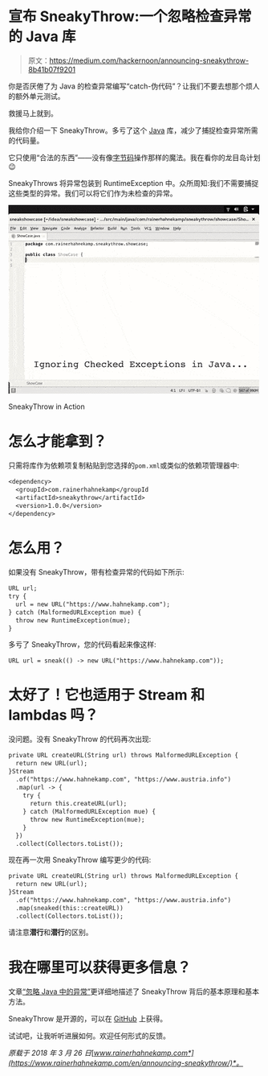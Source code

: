 # 宣布 SneakyThrow:一个忽略检查异常的 Java 库

> 原文：<https://medium.com/hackernoon/announcing-sneakythrow-8b41b07f9201>

你是否厌倦了为 Java 的检查异常编写“catch-伪代码”？让我们不要去想那个烦人的额外单元测试。

救援马上就到。

我给你介绍一下 SneakyThrow。多亏了这个 [Java](https://hackernoon.com/tagged/java) 库，减少了捕捉检查异常所需的代码量。

它只使用“合法的东西”——没有像[字节码](https://hackernoon.com/tagged/bytecode)操作那样的魔法。我在看你的龙目岛计划😉

SneakyThrows 将异常包装到 RuntimeException 中。众所周知:我们不需要捕捉这些类型的异常。我们可以将它们作为未检查的异常。

![](img/e9ad20e11f7f7f0065de18b97690faaa.png)

SneakyThrow in Action

# 怎么才能拿到？

只需将库作为依赖项复制粘贴到您选择的`pom.xml`或类似的依赖项管理器中:

```
<dependency>
  <groupId>com.rainerhahnekamp</groupId
  <artifactId>sneakythrow</artifactId>
  <version>1.0.0</version>
</dependency>
```

# 怎么用？

如果没有 SneakyThrow，带有检查异常的代码如下所示:

```
URL url; 
try { 
  url = new URL("https://www.hahnekamp.com"); 
} catch (MalformedURLException mue) {
  throw new RuntimeException(mue);
}
```

多亏了 SneakyThrow，您的代码看起来像这样:

```
URL url = sneak(() -> new URL("https://www.hahnekamp.com"));
```

# 太好了！它也适用于 Stream 和 lambdas 吗？

没问题。没有 SneakyThrow 的代码再次出现:

```
private URL createURL(String url) throws MalformedURLException {
  return new URL(url);
}Stream
  .of("https://www.hahnekamp.com", "https://www.austria.info")
  .map(url -> {
    try { 
      return this.createURL(url); 
    } catch (MalformedURLException mue) {
      throw new RuntimeException(mue); 
    } 
  })
  .collect(Collectors.toList());
```

现在再一次用 SneakyThrow 编写更少的代码:

```
private URL createURL(String url) throws MalformedURLException {
  return new URL(url);
}Stream
  .of("https://www.hahnekamp.com", "https://www.austria.info")
  .map(sneaked(this::createURL))
  .collect(Collectors.toList());
```

请注意**潜行**和**潜行**的区别。

# 我在哪里可以获得更多信息？

文章[“忽略 Java 中的异常”](https://www.rainerhahnekamp.com/en/ignore-exceptions-in-java/)更详细地描述了 SneakyThrow 背后的基本原理和基本方法。

SneakyThrow 是开源的，可以在 [GitHub](https://github.com/rainerhahnekamp/sneakythrow) 上获得。

试试吧，让我听听进展如何。欢迎任何形式的反馈。

*原载于 2018 年 3 月 26 日*[*www.rainerhahnekamp.com*](https://www.rainerhahnekamp.com/en/announcing-sneakythrow/)*。*